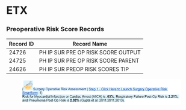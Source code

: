 # ETX

### Preoperative Risk Score Records

| **Record ID** | **Record Name**                    |
| ------------- | ---------------------------------- |
| 24726         | PH IP SUR PRE OP RISK SCORE OUTPUT |
| 24725         | PH IP SUR PRE OP RISK SCORE PARENT |
| 24626         | PH IP SUR PREOP RISK SCORES TIP    |



<figure><img src="../../.gitbook/assets/image (2).png" alt=""><figcaption></figcaption></figure>
